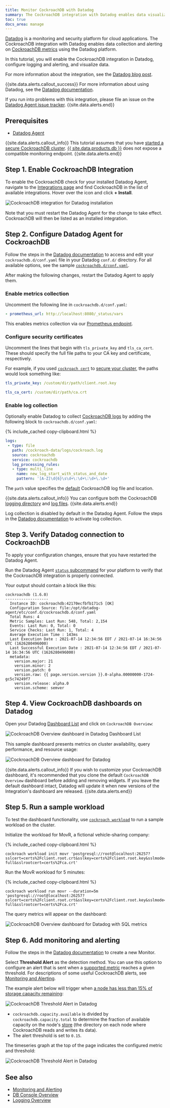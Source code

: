 ```yaml
---
title: Monitor CockroachDB with Datadog
summary: The CockroachDB integration with Datadog enables data visualization and alerting on CockroachDB metrics.
toc: true
docs_area: manage
---
```


[Datadog](https://www.datadoghq.com/) is a monitoring and security platform for cloud applications. The CockroachDB integration with Datadog enables data collection and alerting on [CockroachDB metrics](https://docs.datadoghq.com/integrations/cockroachdb/?tab=host#data-collected) using the Datadog platform.

In this tutorial, you will enable the CockroachDB integration in Datadog, configure logging and alerting, and visualize data.

For more information about the integration, see the [Datadog blog post](https://www.datadoghq.com/blog/monitor-cockroachdb-performance-metrics-with-datadog/).

{{site.data.alerts.callout_success}}
For more information about using Datadog, see the [Datadog documentation](https://docs.datadoghq.com/).

If you run into problems with this integration, please file an issue on the [Datadog Agent issue tracker](https://github.com/DataDog/datadog-agent).
{{site.data.alerts.end}}

## Prerequisites

- [Datadog Agent](https://app.datadoghq.com/account/settings#agent)

{{site.data.alerts.callout_info}}
This tutorial assumes that you have [started a secure CockroachDB cluster](secure-a-cluster.html). [{{ site.data.products.db }}](../cockroachcloud/index.html) does not expose a compatible monitoring endpoint.
{{site.data.alerts.end}}

## Step 1. Enable CockroachDB Integration

To enable the CockroachDB check for your installed Datadog Agent, navigate to the [Integrations page](https://app.datadoghq.com/account/settings#integrations) and find CockroachDB in the list of available integrations. Hover over the icon and click **+ Install**.

<img src="{{ 'images/v21.1/datadog-crdb-integration.png' | relative_url }}" alt="CockroachDB integration for Datadog installation" style="border:1px solid #eee;max-width:100%" />

Note that you must restart the Datadog Agent for the change to take effect. CockroachDB will then be listed as an installed integration.

## Step 2. Configure Datadog Agent for CockroachDB

Follow the steps in the [Datadog documentation](https://docs.datadoghq.com/integrations/cockroachdb/?tab=host#configuration) to access and edit your `cockroachdb.d/conf.yaml` file in your Datadog `conf.d/` directory. For all available options, see the sample [`cockroachdb.d/conf.yaml`](https://github.com/DataDog/integrations-core/blob/master/cockroachdb/datadog_checks/cockroachdb/data/conf.yaml.example).

After making the following changes, restart the Datadog Agent to apply them.

### Enable metrics collection

Uncomment the following line in `cockroachdb.d/conf.yaml`:

~~~ yaml
- prometheus_url: http://localhost:8080/_status/vars
~~~

This enables metrics collection via our [Prometheus endpoint](monitoring-and-alerting.html#prometheus-endpoint).

### Configure security certificates

Uncomment the lines that begin with `tls_private_key` and `tls_ca_cert`. These should specify the full file paths to your CA key and certificate, respectively.

For example, if you used [`cockroach cert`](cockroach-cert.html) to [secure your cluster](secure-a-cluster.html#step-1-generate-certificates), the paths would look something like:

~~~ yaml
tls_private_key: /custom/dir/path/client.root.key
~~~

~~~ yaml
tls_ca_cert: /custom/dir/path/ca.crt
~~~

### Enable log collection

Optionally enable Datadog to collect [CockroachDB logs](logging-overview.html) by adding the following block to `cockroachdb.d/conf.yaml`:

{% include_cached copy-clipboard.html %}
~~~ yaml
logs:
 - type: file
   path: /cockroach-data/logs/cockroach.log
   source: cockroachdb
   service: cockroachdb
   log_processing_rules:
   - type: multi_line
     name: new_log_start_with_status_and_date
     pattern: '[A-Z]\d{6}\s\d+\:\d+\:\d+\.\d+'
~~~

The `path` value specifies the [default](configure-logs.html#default-logging-configuration) CockroachDB log file and location.

{{site.data.alerts.callout_info}}
You can configure both the CockroachDB [logging directory](configure-logs.html#set-file-defaults) and [log files](configure-logs.html#output-to-files).
{{site.data.alerts.end}}

Log collection is disabled by default in the Datadog Agent. Follow the steps in the [Datadog documentation](https://docs.datadoghq.com/agent/logs/?tab=tailfiles#activate-log-collection) to activate log collection.

## Step 3. Verify Datadog connection to CockroachDB

To apply your configuration changes, ensure that you have restarted the Datadog Agent.

Run the Datadog Agent [`status` subcommand](https://docs.datadoghq.com/agent/guide/agent-commands/?tab=agentv6v7#agent-information) for your platform to verify that the CockroachDB integration is properly connected.

Your output should contain a block like this:

~~~ shell
cockroachdb (1.6.0)
-------------------
  Instance ID: cockroachdb:42170ecfbfb171c5 [OK]
  Configuration Source: file:/opt/datadog-agent/etc/conf.d/cockroachdb.d/conf.yaml
  Total Runs: 4
  Metric Samples: Last Run: 548, Total: 2,154
  Events: Last Run: 0, Total: 0
  Service Checks: Last Run: 1, Total: 4
  Average Execution Time : 143ms
  Last Execution Date : 2021-07-14 12:34:56 EDT / 2021-07-14 16:34:56 UTC (1626280496000)
  Last Successful Execution Date : 2021-07-14 12:34:56 EDT / 2021-07-14 16:34:56 UTC (1626280496000)
  metadata:
    version.major: 21
    version.minor: 2
    version.patch: 0
    version.raw: {{ page.version.version }}.0-alpha.00000000-1724-gc5c74249f7
    version.release: alpha.0
    version.scheme: semver
~~~

## Step 4. View CockroachDB dashboards on Datadog

Open your Datadog [Dashboard List](https://app.datadoghq.com/dashboard/lists) and click on `CockroachDB Overview`: 

<img src="{{ 'images/v21.1/datadog-crdb-dashboard-list.png' | relative_url }}" alt="CockroachDB Overview dashboard in Datadog Dashboard List" style="border:1px solid #eee;max-width:100%" />

This sample dashboard presents metrics on cluster availability, query performance, and resource usage:

<img src="{{ 'images/v21.1/datadog-crdb-overview-dashboard.png' | relative_url }}" alt="CockroachDB Overview dashboard for Datadog" style="border:1px solid #eee;max-width:100%" />

{{site.data.alerts.callout_info}}
If you wish to customize your CockroachDB dashboard, it's recommended that you clone the default `CockroachDB Overview` dashboard before adding and removing widgets. If you leave the default dashboard intact, Datadog will update it when new versions of the Integration's dashboard are released.
{{site.data.alerts.end}}

## Step 5. Run a sample workload

To test the dashboard functionality, use [`cockroach workload`](cockroach-workload.html) to run a sample workload on the cluster.

Initialize the workload for MovR, a fictional vehicle-sharing company:

{% include_cached copy-clipboard.html %}
~~~ shell
cockroach workload init movr 'postgresql://root@localhost:26257?sslcert=certs%2Fclient.root.crt&sslkey=certs%2Fclient.root.key&sslmode=verify-full&sslrootcert=certs%2Fca.crt'
~~~

Run the MovR workload for 5 minutes:

{% include_cached copy-clipboard.html %}
~~~ shell
cockroach workload run movr --duration=5m 'postgresql://root@localhost:26257?sslcert=certs%2Fclient.root.crt&sslkey=certs%2Fclient.root.key&sslmode=verify-full&sslrootcert=certs%2Fca.crt'
~~~

The query metrics will appear on the dashboard:

<img src="{{ 'images/v21.1/datadog-crdb-workload-dashboard.png' | relative_url }}" alt="CockroachDB Overview dashboard for Datadog with SQL metrics" style="border:1px solid #eee;max-width:100%" />

## Step 6. Add monitoring and alerting

Follow the steps in the [Datadog documentation](https://docs.datadoghq.com/monitors/monitor_types/) to create a new Monitor.

Select **Threshold Alert** as the detection method. You can use this option to configure an alert that is sent when a [supported metric](https://docs.datadoghq.com/integrations/cockroachdb/?tab=host#data-collected) reaches a given threshold. For descriptions of some useful CockroachDB alerts, see [Monitoring and Alerting](monitoring-and-alerting.html#events-to-alert-on).

The example alert below will trigger when [a node has less than 15% of storage capacity remaining](monitoring-and-alerting.html#node-is-running-low-on-disk-space):

<img src="{{ 'images/v21.1/datadog-crdb-threshold-alert.png' | relative_url }}" alt="CockroachDB Threshold Alert in Datadog" style="border:1px solid #eee;max-width:100%" />

- `cockroachdb.capacity.available` is divided by `cockroachdb.capacity.total` to determine the fraction of available capacity on the node's [store](architecture/storage-layer) (the directory on each node where CockroachDB reads and writes its data).
- The alert threshold is set to `0.15`.

The timeseries graph at the top of the page indicates the configured metric and threshold:

<img src="{{ 'images/v21.1/datadog-crdb-storage-alert.png' | relative_url }}" alt="CockroachDB Threshold Alert in Datadog" style="border:1px solid #eee;max-width:100%" />

## See also

- [Monitoring and Alerting](monitoring-and-alerting.html)
- [DB Console Overview](ui-overview.html)
- [Logging Overview](logging-overview.html)
